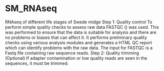 # SM_RNAseq
RNAseq of different life stages of Swede midge
Step 1: Quality control
To perform simple quality checks to assess raw data FASTQC () was used. This was performed to ensure that the data is suitable for analysis and there are no problems or biases that can affect it. It performs preliminary quality checks using various analysis modules and generates a HTML QC report which can identify problems with the raw data. The input for FASTQC is a Fastq file containing raw sequence reads. 
Step 2: Quality trimming (Optional)
If adapter contamination or low quality reads are seen in the sequences, it must be trimmed. 
